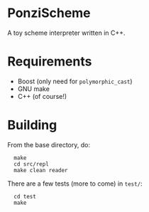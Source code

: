 # PonziScheme
A toy scheme interpreter written in C++.

# Requirements
* Boost (only need for ```polymorphic_cast```)
* GNU make
* C++ (of course!)

# Building
From the base directory, do:
```
  make
  cd src/repl
  make clean reader
```

There are a few tests (more to come) in ```test/```:
```
  cd test
  make
```
